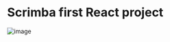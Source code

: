 # Scrimba first React project
 
![image](https://user-images.githubusercontent.com/59575049/179119887-fb30cf41-cfdc-41b7-bba5-8f7d8af42a98.png)


